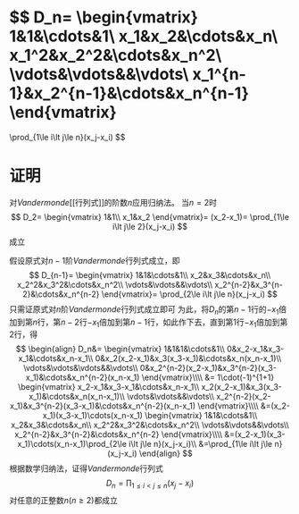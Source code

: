 $$
D_n=
\begin{vmatrix}
1&1&\cdots&1\\
x_1&x_2&\cdots&x_n\\
x_1^2&x_2^2&\cdots&x_n^2\\
\vdots&\vdots&&\vdots\\
x_1^{n-1}&x_2^{n-1}&\cdots&x_n^{n-1}
\end{vmatrix}
=
\prod_{1\le i\lt j\le n}(x_j-x_i)
$$
# 证明
对$Vandermonde$[[行列式]]的阶数$n$应用归纳法。
当$n=2$时
$$
D_2=
\begin{vmatrix}
1&1\\
x_1&x_2
\end{vmatrix}=
(x_2-x_1)=
\prod_{1\le i\lt j\le 2}(x_j-x_i)
$$
成立

假设原式对$n-1$阶$Vandermonde$行列式成立，即
$$
D_{n-1}=
\begin{vmatrix}
1&1&\cdots&1\\
x_2&x_3&\cdots&x_n\\
x_2^2&x_3^2&\cdots&x_n^2\\
\vdots&\vdots&&\vdots\\
x_2^{n-2}&x_3^{n-2}&\cdots&x_n^{n-2}
\end{vmatrix}=
\prod_{2\le i\lt j\le n}(x_j-x_i)
$$
只需证原式对$n$阶$Vandermonde$行列式成立即可
为此，将$D_n$的第$n-1$行的$-x_1$倍加到第$n$行，第$n-2$行$-x_1$倍加到第$n-1$行，如此作下去，直到第$1$行$-x_1$倍加到第$2$行，得
$$
\begin{align}
D_n&=
\begin{vmatrix}
1&1&1&\cdots&1\\
0&x_2-x_1&x_3-x_1&\cdots&x_n-x_1\\
0&x_2(x_2-x_1)&x_3(x_3-x_1)&\cdots&x_n(x_n-x_1)\\
\vdots&\vdots&\vdots&&\vdots\\
0&x_2^{n-2}(x_2-x_1)&x_3^{n-2}(x_3-x_1)&\cdots&x_n^{n-2}(x_n-x_1)
\end{vmatrix}\\\\
&=
1\cdot(-1)^{1+1}
\begin{vmatrix}
x_2-x_1&x_3-x_1&\cdots&x_n-x_1\\
x_2(x_2-x_1)&x_3(x_3-x_1)&\cdots&x_n(x_n-x_1)\\
\vdots&\vdots&&\vdots\\
x_2^{n-2}(x_2-x_1)&x_3^{n-2}(x_3-x_1)&\cdots&x_n^{n-2}(x_n-x_1)
\end{vmatrix}\\\\
&=(x_2-x_1)(x_3-x_1)\cdots(x_n-x_1)
\begin{vmatrix}
1&1&\cdots&1\\
x_2&x_3&\cdots&x_n\\
x_2^2&x_3^2&\cdots&x_n^2\\
\vdots&\vdots&&\vdots\\
x_2^{n-2}&x_3^{n-2}&\cdots&x_n^{n-2}
\end{vmatrix}\\\\
&=(x_2-x_1)(x_3-x_1)\cdots(x_n-x_1)\prod_{2\le i\lt j\le n}(x_j-x_i)\\
&=\prod_{1\le i\lt j\le n}(x_j-x_i)
\end{align}
$$
根据数学归纳法，证得$Vandermonde$行列式
$$
D_n=\prod_{1\le i\lt j\le n}(x_j-x_i)
$$
对任意的正整数$n(n\ge 2)$都成立